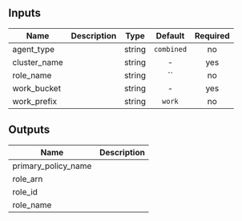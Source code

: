 
## Inputs

| Name | Description | Type | Default | Required |
|------|-------------|:----:|:-----:|:-----:|
| agent_type |  | string | `combined` | no |
| cluster_name |  | string | - | yes |
| role_name |  | string | `` | no |
| work_bucket |  | string | - | yes |
| work_prefix |  | string | `work` | no |

## Outputs

| Name | Description |
|------|-------------|
| primary_policy_name |  |
| role_arn |  |
| role_id |  |
| role_name |  |

